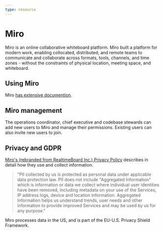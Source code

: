 ```yaml
---
type: resource
---
```


# Miro

Miro is an online collaborative whiteboard platform. Miro built a platform for modern work, enabling collocated, distributed, and remote teams to communicate and collaborate across formats, tools, channels, and time zones - without the constraints of physical location, meeting space, and whiteboard.

## Using Miro

Miro [has extensive documention](https://help.miro.com/hc/en-us).

## Miro management

The operations coordinator, chief executive and codebase stewards can add new users to Miro and manage their permissions. Existing users can also invite new users to join.

## Privacy and GDPR

[Miro's (rebranded from RealtimeBoard Inc.) Privacy Policy](https://miro.com/legal/privacy-policy/) describes in detail how they use and collect information.

> "PII collected by us is protected as personal data under applicable data protection law. PII does not include "Aggregated Information" which is information or data we collect where individual user identities have been removed, including metadata on your use of the Services, IP address logs, device and location information. Aggregated Information helps us understand trends, user needs and other information to provide improved Services and may be used by us for any purpose."

Miro processes data in the US, and is part of the EU-U.S. Privacy Shield Framework.
